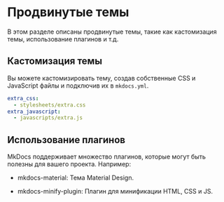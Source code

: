 # Продвинутые темы

В этом разделе описаны продвинутые темы, такие как кастомизация темы, использование плагинов и т.д.

## Кастомизация темы

Вы можете кастомизировать тему, создав собственные CSS и JavaScript файлы и подключив их в `mkdocs.yml`.

```yaml
extra_css:
  - stylesheets/extra.css
extra_javascript:
  - javascripts/extra.js
```

## Использование плагинов

MkDocs поддерживает множество плагинов, которые могут быть полезны для вашего проекта. Например:

- mkdocs-material: Тема Material Design.

- mkdocs-minify-plugin: Плагин для минификации HTML, CSS и JS.

